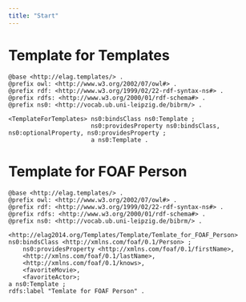 ```yaml
---
title: "Start"
---
```


# Template for Templates

    @base <http://elag.templates/> .
    @prefix owl: <http://www.w3.org/2002/07/owl#> .
    @prefix rdf: <http://www.w3.org/1999/02/22-rdf-syntax-ns#> .
    @prefix rdfs: <http://www.w3.org/2000/01/rdf-schema#> .
    @prefix ns0: <http://vocab.ub.uni-leipzig.de/bibrm/> .

    <TemplateForTemplates> ns0:bindsClass ns0:Template ;
                           ns0:providesProperty ns0:bindsClass, ns0:optionalProperty, ns0:providesProperty ;
                           a ns0:Template .


# Template for FOAF Person

    @base <http://elag.templates/> .
    @prefix owl: <http://www.w3.org/2002/07/owl#> .
    @prefix rdf: <http://www.w3.org/1999/02/22-rdf-syntax-ns#> .
    @prefix rdfs: <http://www.w3.org/2000/01/rdf-schema#> .
    @prefix ns0: <http://vocab.ub.uni-leipzig.de/bibrm/> .

    <http://elag2014.org/Templates/Template/Temlate_for_FOAF_Person> ns0:bindsClass <http://xmlns.com/foaf/0.1/Person> ;
        ns0:providesProperty <http://xmlns.com/foaf/0.1/firstName>, 
        <http://xmlns.com/foaf/0.1/lastName>,  
        <http://xmlns.com/foaf/0.1/knows>, 
        <favoriteMovie>, 
        <favoriteActor>;
    a ns0:Template ;
    rdfs:label "Temlate for FOAF Person" .